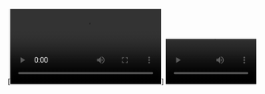 [![Watch the video](https://github.com/djzts/UHvideo/blob/main/ETI%20Webinar%20Series%20%EF%BC%9A%20Hybrid%20Quantum%20Classical%20Computing%20for%20Energy%20Systems%20Management%20%5BVcDaOj8W4MI%5D.mp4)]
<video src='https://github.com/djzts/UHvideo/blob/main/ETI%20Webinar%20Series%20%EF%BC%9A%20Hybrid%20Quantum%20Classical%20Computing%20for%20Energy%20Systems%20Management%20%5BVcDaOj8W4MI%5D.mp4' width=180/>
